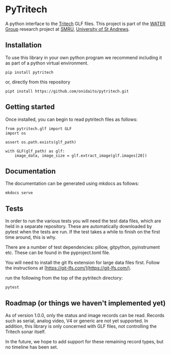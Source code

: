 # PyTritech

A python interface to the [Tritech](https://www.tritech.co.uk/) GLF files. This project is part of the [WATER Group](https://smru-water.wp.st-andrews.ac.uk/) research project at [SMRU](http://www.smru.st-andrews.ac.uk/), [University of St Andrews](https://www.st-andrews.ac.uk/).

## Installation

To use this library in your own python program we recommend including it as part of a python virtual environment.

    pip install pytritech

or, directly from this repository

    pipt install https://github.com/onidaito/pytritech.git


## Getting started

Once installed, you can begin to read pytritech files as follows:

    from pytritech.glf import GLF 
    import os
    
    assert os.path.exists(glf_path)
    
    with GLF(glf_path) as glf:
        image_data, image_size = glf.extract_image(glf.images[20])

## Documentation

The documentation can be generated using mkdocs as follows:

    mkdocs serve

## Tests

In order to run the various tests you will need the test data files, which are held in a separate repository. These are automatically downloaded by pytest when the tests are run. If the test takes a while to finish on the first time around, this is why.

There are a number of test dependencies: pillow, gitpython, pyinstrument etc. These can be found in the pyproject.toml file.

You will need to install the git lfs extension for large data files first. Follow the instructions at [https://git-lfs.com/](https://git-lfs.com/).

run the following from the top of the pytritech directory:

    pytest


## Roadmap (or things we haven't implemented yet)

As of version 1.0.0, only the status and image records can be read. Records such as serial, analog video, V4 or generic are not yet supported. In addition, this library is only concerned with GLF files, not controlling the Tritech sonar itself.

In the future, we hope to add support for these remaining record types, but no timeline has been set.